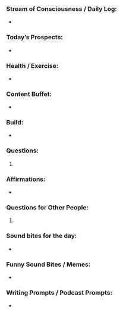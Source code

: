 ### Stream of Consciousness / Daily Log:
- 



### Today’s Prospects:
- 



### Health / Exercise:
- 



### Content Buffet:
- 



### Build:
- 



### Questions:
1. 



### Affirmations:
- 


### Questions for Other People:
1.  



### Sound bites for the day:
- 



### Funny Sound Bites / Memes:
- 



### Writing Prompts / Podcast Prompts:
- 
